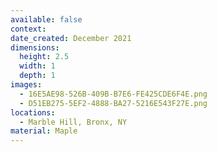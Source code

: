 ```yaml
---
available: false
context:
date_created: December 2021
dimensions:
  height: 2.5
  width: 1
  depth: 1
images:
  - 16E5AE98-526B-409B-B7E6-FE425CDE6F4E.png
  - D51EB275-5EF2-4888-BA27-5216E543F27E.png
locations:
  - Marble Hill, Bronx, NY
material: Maple
---
```


